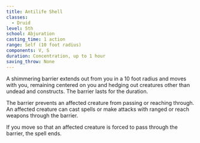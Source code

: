 ```yaml
---
title: Antilife Shell
classes:
  - Druid
level: 5th
school: Abjuration
casting_time: 1 action
range: Self (10 foot radius)
components: V, S
duration: Concentration, up to 1 hour
saving_throw: None
---
```


A shimmering barrier extends out from you in a 10  foot radius and moves with you, remaining centered on you and hedging out creatures other than undead and constructs. The barrier lasts for the duration.

The barrier prevents an affected creature from passing or reaching through. An affected creature can cast spells or make attacks with ranged or reach weapons through the barrier.

If you move so that an affected creature is forced to pass through the barrier, the spell ends.
